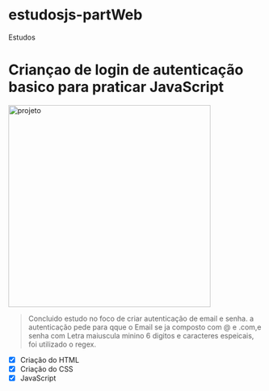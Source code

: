 # estudosjs-partWeb
Estudos

# Criançao de login de autenticação  basico para praticar  JavaScript

<img src="./foto.png" width="400" alt="projeto">

> Concluido estudo no foco de criar autenticação de email e senha. a autenticação pede para qque o Email se ja composto com @ e .com,e senha com Letra maiuscula minino 6 digitos e caracteres espeicais, foi utilizado o regex.


- [x] Criação do HTML
- [x] Criação do CSS
- [x] JavaScript
